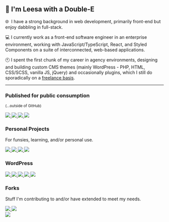 ## 👋 I'm Leesa with a Double-E



🌐 &nbsp;I have a strong background in web development, primarily front-end but enjoy dabbling in full-stack.

:computer: I currently work as a front-end software engineer in an enterprise environment, working with
JavaScript/TypeScript, React, and Styled Components on a suite of interconnected, web-based applications.

:clock10: I spent the first chunk of my career in agency environments, designing and building custom CMS themes (mainly
WordPress - PHP, HTML, CSS/SCSS, vanilla JS, jQuery) and occasionally plugins, which I still do sporadically on
a [freelance basis](https://www.doubleedesign.com.au).

---

### Published for public consumption
<sup>(...outside of GitHub)</sup>

<div>
    <a href="https://www.github.com/doubleedesign/animate-into-view">
      <img src="https://github-readme-stats-doubleedesign.vercel.app/api/pin/?username=doubleedesign&repo=animate-into-view" />
    </a>
    <a href="https://www.github.com/doubleedesign/styled-media-queries">
      <img src="https://github-readme-stats-doubleedesign.vercel.app/api/pin/?username=doubleedesign&repo=styled-media-queries" />
    </a>
    <a href="https://www.github.com/doubleedesign/type-checker">
      <img src="https://github-readme-stats-doubleedesign.vercel.app/api/pin/?username=doubleedesign&repo=type-checker" />
    </a>
    <a href="https://www.github.com/doubleedesign/friends-ipsum">
      <img src="https://github-readme-stats-doubleedesign.vercel.app/api/pin/?username=doubleedesign&repo=friends-ipsum" />
    </a>
</div>

### Personal Projects

For funsies, learning, and/or personal use.
<div>
<a href="https://github.com/doubleedesign/music-stats">
  <img src="https://github-readme-stats-doubleedesign.vercel.app/api/pin/?username=doubleedesign&repo=music-stats" />
</a>
<a href="https://github.com/doubleedesign/deakin-ontrack-reloaded">
  <img src="https://github-readme-stats-doubleedesign.vercel.app/api/pin/?username=doubleedesign&repo=deakin-ontrack-reloaded" />
</a>
<a href="https://github.com/doubleedesign/life-screen">
  <img src="https://github-readme-stats-doubleedesign.vercel.app/api/pin/?username=doubleedesign&repo=life-screen" />
</a> 
<a href="https://github.com/doubleedesign/yet-another-doublee-portfolio">
  <img src="https://github-readme-stats-doubleedesign.vercel.app/api/pin/?username=doubleedesign&repo=yet-another-doublee-portfolio" />
</a> 
</div>

### WordPress

<div>
<a href="https://github.com/doubleedesign/doublee-dev-starter-kit">
  <img src="https://github-readme-stats-doubleedesign.vercel.app/api/pin/?username=doubleedesign&repo=doublee-dev-starter-kit" />
</a>
<a href="https://github.com/doubleedesign/doublee-plugin-framework">
  <img src="https://github-readme-stats-doubleedesign.vercel.app/api/pin/?username=doubleedesign&repo=doublee-plugin-framework" />
</a>
<a href="https://github.com/doubleedesign/Doublee-Breadcrumbs">
  <img src="https://github-readme-stats-doubleedesign.vercel.app/api/pin/?username=doubleedesign&repo=Doublee-Breadcrumbs" />
</a>
<a href="https://github.com/doubleedesign/Doublee-Maps">
  <img src="https://github-readme-stats-doubleedesign.vercel.app/api/pin/?username=doubleedesign&repo=Doublee-Maps" />
</a>
<a href="https://github.com/doubleedesign/Doublee-Events">
  <img src="https://github-readme-stats-doubleedesign.vercel.app/api/pin/?username=doubleedesign&repo=Doublee-Events" />
</a>
</div>

### Forks

Stuff I'm contributing to and/or have extended to meet my needs.
<div>
<a href="https://github.com/doubleedesign/generate-react-cli">
  <img src="https://github-readme-stats-doubleedesign.vercel.app/api/pin/?username=doubleedesign&repo=generate-react-cli" />
</a>
  <a href="https://github.com/doubleedesign/Hover.scss">
  <img src="https://github-readme-stats-doubleedesign.vercel.app/api/pin/?username=doubleedesign&repo=Hover.scss" />
</a>
</div>
<div>
  <a href="https://github.com/doubleedesign/random-simple">
      <img src="https://github-readme-stats-doubleedesign.vercel.app/api/pin/?username=doubleedesign&repo=random-simple" />
    </a>
</div>
